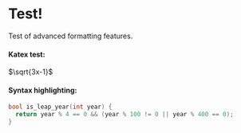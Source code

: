 # Test!

Test of advanced formatting features.

#### Katex test:

$\sqrt{3x-1}$


#### Syntax highlighting:

```cpp
bool is_leap_year(int year) {
  return year % 4 == 0 && (year % 100 != 0 || year % 400 == 0);
}
```
